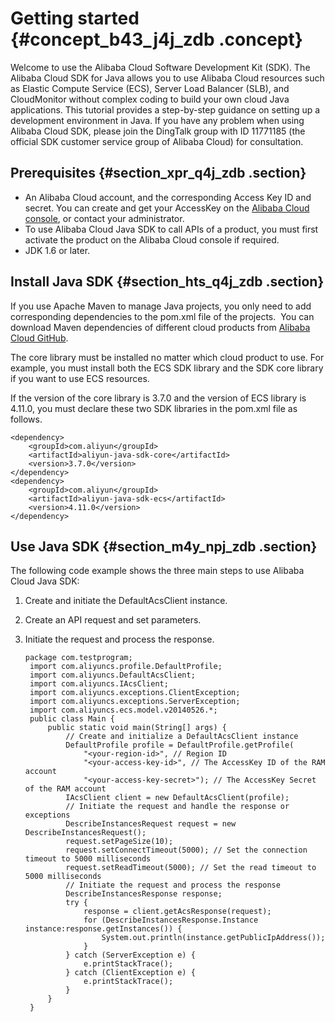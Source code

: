 # Getting started {#concept_b43_j4j_zdb .concept}

Welcome to use the Alibaba Cloud Software Development Kit \(SDK\). The Alibaba Cloud SDK for Java allows you to use Alibaba Cloud resources such as Elastic Compute Service \(ECS\), Server Load Balancer \(SLB\), and CloudMonitor without complex coding to build your own cloud Java applications. This tutorial provides a step-by-step guidance on setting up a development environment in Java. If you have any problem when using Alibaba Cloud SDK, please join the DingTalk group with ID 11771185 \(the official SDK customer service group of Alibaba Cloud\) for consultation.

## Prerequisites {#section_xpr_q4j_zdb .section}

-   An Alibaba Cloud account, and the corresponding Access Key ID and secret. You can create and get your AccessKey on the [Alibaba Cloud console](https://usercenter.console.aliyun.com/?spm=5176.doc52740.2.3.QKZk8w#/manage/ak), or contact your administrator.
-   To use Alibaba Cloud Java SDK to call APIs of a product, you must first activate the product on the Alibaba Cloud console if required.
-   JDK 1.6 or later.

## Install Java SDK {#section_hts_q4j_zdb .section}

If you use Apache Maven to manage Java projects, you only need to add corresponding dependencies to the pom.xml file of the projects.  You can download Maven dependencies of different cloud products from [Alibaba Cloud GitHub](https://github.com/aliyun/aliyun-openapi-java-sdk).

The core library must be installed no matter which cloud product to use. For example, you must install both the ECS SDK library and the SDK core library if you want to use ECS resources.

If the version of the core library is 3.7.0 and the version of ECS library is 4.11.0, you must declare these two SDK libraries in the pom.xml file as follows.

```
<dependency>
    <groupId>com.aliyun</groupId>
    <artifactId>aliyun-java-sdk-core</artifactId>
    <version>3.7.0</version>
</dependency>
<dependency>
    <groupId>com.aliyun</groupId>
    <artifactId>aliyun-java-sdk-ecs</artifactId>
    <version>4.11.0</version>
</dependency>
```

## Use Java SDK {#section_m4y_npj_zdb .section}

The following code example shows the three main steps to use Alibaba Cloud Java SDK:

1.  Create and initiate the DefaultAcsClient instance.
2.  Create an API request and set parameters.
3.  Initiate the request and process the response.

    ```
    package com.testprogram;
     import com.aliyuncs.profile.DefaultProfile;
     import com.aliyuncs.DefaultAcsClient;
     import com.aliyuncs.IAcsClient;
     import com.aliyuncs.exceptions.ClientException;
     import com.aliyuncs.exceptions.ServerException;
     import com.aliyuncs.ecs.model.v20140526.*;
     public class Main {
         public static void main(String[] args) {
             // Create and initialize a DefaultAcsClient instance
             DefaultProfile profile = DefaultProfile.getProfile(
                 "<your-region-id>", // Region ID
                 "<your-access-key-id>", // The AccessKey ID of the RAM account
                 "<your-access-key-secret>"); // The AccessKey Secret of the RAM account
             IAcsClient client = new DefaultAcsClient(profile);
             // Initiate the request and handle the response or exceptions
             DescribeInstancesRequest request = new DescribeInstancesRequest();
             request.setPageSize(10);
             request.setConnectTimeout(5000); // Set the connection timeout to 5000 milliseconds
             request.setReadTimeout(5000); // Set the read timeout to 5000 milliseconds
             // Initiate the request and process the response
             DescribeInstancesResponse response;
             try {
                 response = client.getAcsResponse(request);
                 for (DescribeInstancesResponse.Instance instance:response.getInstances()) {
                     System.out.println(instance.getPublicIpAddress());
                 }
             } catch (ServerException e) {
                 e.printStackTrace();
             } catch (ClientException e) {
                 e.printStackTrace();
             }
         }
     }
    ```


